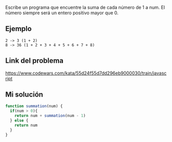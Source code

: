 Escribe un programa que encuentre la suma de cada número de 1 a num. El número siempre será un entero positivo mayor que 0.

## Ejemplo

```
2 -> 3 (1 + 2)
8 -> 36 (1 + 2 + 3 + 4 + 5 + 6 + 7 + 8)
```

## Link del problema

https://www.codewars.com/kata/55d24f55d7dd296eb9000030/train/javascript

## Mi solución

```js
function summation(num) {
  if(num > 0){
    return num + summation(num - 1)
  } else {
    return num
  }
}
```
